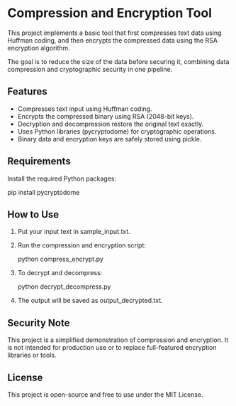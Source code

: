 # Compression and Encryption Tool

This project implements a basic tool that first compresses text data using Huffman coding, and then encrypts the compressed data using the RSA encryption algorithm.

The goal is to reduce the size of the data before securing it, combining data compression and cryptographic security in one pipeline.

## Features

- Compresses text input using Huffman coding.
- Encrypts the compressed binary using RSA (2048-bit keys).
- Decryption and decompression restore the original text exactly.
- Uses Python libraries (pycryptodome) for cryptographic operations.
- Binary data and encryption keys are safely stored using pickle.



## Requirements

Install the required Python packages:

pip install pycryptodome

## How to Use

1. Put your input text in sample_input.txt.
2. Run the compression and encryption script:

   python compress_encrypt.py

3. To decrypt and decompress:

   python decrypt_decompress.py

4. The output will be saved as output_decrypted.txt.

## Security Note

This project is a simplified demonstration of compression and encryption. It is not intended for production use or to replace full-featured encryption libraries or tools.

## License

This project is open-source and free to use under the MIT License.
